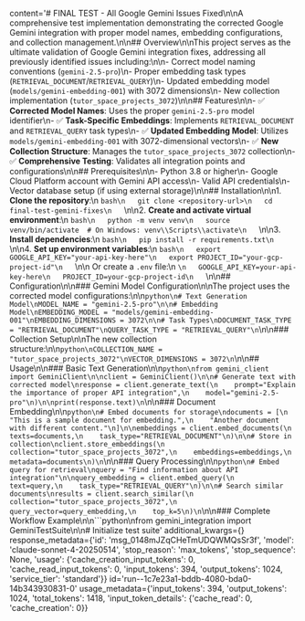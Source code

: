 content='# FINAL TEST - All Google Gemini Issues Fixed\n\nA comprehensive test implementation demonstrating the corrected Google Gemini integration with proper model names, embedding configurations, and collection management.\n\n## Overview\n\nThis project serves as the ultimate validation of Google Gemini integration fixes, addressing all previously identified issues including:\n\n- Correct model naming conventions (`gemini-2.5-pro`)\n- Proper embedding task types (`RETRIEVAL_DOCUMENT`/`RETRIEVAL_QUERY`)\n- Updated embedding model (`models/gemini-embedding-001`) with 3072 dimensions\n- New collection implementation (`tutor_space_projects_3072`)\n\n## Features\n\n- ✅ **Corrected Model Names**: Uses the proper `gemini-2.5-pro` model identifier\n- ✅ **Task-Specific Embeddings**: Implements `RETRIEVAL_DOCUMENT` and `RETRIEVAL_QUERY` task types\n- ✅ **Updated Embedding Model**: Utilizes `models/gemini-embedding-001` with 3072-dimensional vectors\n- ✅ **New Collection Structure**: Manages the `tutor_space_projects_3072` collection\n- ✅ **Comprehensive Testing**: Validates all integration points and configurations\n\n## Prerequisites\n\n- Python 3.8 or higher\n- Google Cloud Platform account with Gemini API access\n- Valid API credentials\n- Vector database setup (if using external storage)\n\n## Installation\n\n1. **Clone the repository**:\n   ```bash\n   git clone <repository-url>\n   cd final-test-gemini-fixes\n   ```\n\n2. **Create and activate virtual environment**:\n   ```bash\n   python -m venv venv\n   source venv/bin/activate  # On Windows: venv\\Scripts\\activate\n   ```\n\n3. **Install dependencies**:\n   ```bash\n   pip install -r requirements.txt\n   ```\n\n4. **Set up environment variables**:\n   ```bash\n   export GOOGLE_API_KEY="your-api-key-here"\n   export PROJECT_ID="your-gcp-project-id"\n   ```\n\n   Or create a `.env` file:\n   ```\n   GOOGLE_API_KEY=your-api-key-here\n   PROJECT_ID=your-gcp-project-id\n   ```\n\n## Configuration\n\n### Gemini Model Configuration\n\nThe project uses the corrected model configurations:\n\n```python\n# Text Generation Model\nMODEL_NAME = "gemini-2.5-pro"\n\n# Embedding Model\nEMBEDDING_MODEL = "models/gemini-embedding-001"\nEMBEDDING_DIMENSIONS = 3072\n\n# Task Types\nDOCUMENT_TASK_TYPE = "RETRIEVAL_DOCUMENT"\nQUERY_TASK_TYPE = "RETRIEVAL_QUERY"\n```\n\n### Collection Setup\n\nThe new collection structure:\n\n```python\nCOLLECTION_NAME = "tutor_space_projects_3072"\nVECTOR_DIMENSIONS = 3072\n```\n\n## Usage\n\n### Basic Text Generation\n\n```python\nfrom gemini_client import GeminiClient\n\nclient = GeminiClient()\n\n# Generate text with corrected model\nresponse = client.generate_text(\n    prompt="Explain the importance of proper API integration",\n    model="gemini-2.5-pro"\n)\n\nprint(response.text)\n```\n\n### Document Embedding\n\n```python\n# Embed documents for storage\ndocuments = [\n    "This is a sample document for embedding.",\n    "Another document with different content."\n]\n\nembeddings = client.embed_documents(\n    texts=documents,\n    task_type="RETRIEVAL_DOCUMENT"\n)\n\n# Store in collection\nclient.store_embeddings(\n    collection="tutor_space_projects_3072",\n    embeddings=embeddings,\n    metadata=documents\n)\n```\n\n### Query Processing\n\n```python\n# Embed query for retrieval\nquery = "Find information about API integration"\n\nquery_embedding = client.embed_query(\n    text=query,\n    task_type="RETRIEVAL_QUERY"\n)\n\n# Search similar documents\nresults = client.search_similar(\n    collection="tutor_space_projects_3072",\n    query_vector=query_embedding,\n    top_k=5\n)\n```\n\n### Complete Workflow Example\n\n```python\nfrom gemini_integration import GeminiTestSuite\n\n# Initialize test suite' additional_kwargs={} response_metadata={'id': 'msg_0148mJZqCHeTmUDQWMQsSr3f', 'model': 'claude-sonnet-4-20250514', 'stop_reason': 'max_tokens', 'stop_sequence': None, 'usage': {'cache_creation_input_tokens': 0, 'cache_read_input_tokens': 0, 'input_tokens': 394, 'output_tokens': 1024, 'service_tier': 'standard'}} id='run--1c7e23a1-bddb-4080-bda0-14b343930831-0' usage_metadata={'input_tokens': 394, 'output_tokens': 1024, 'total_tokens': 1418, 'input_token_details': {'cache_read': 0, 'cache_creation': 0}}